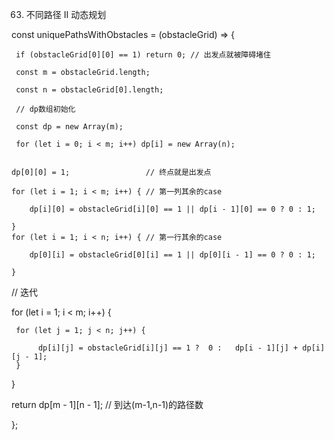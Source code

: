 63. 不同路径 II 
动态规划

  const uniquePathsWithObstacles = (obstacleGrid) => {

     if (obstacleGrid[0][0] == 1) return 0; // 出发点就被障碍堵住 
  
     const m = obstacleGrid.length;
  
     const n = obstacleGrid[0].length;
  
     // dp数组初始化
  
     const dp = new Array(m);
  
     for (let i = 0; i < m; i++) dp[i] = new Array(n);  
 
 
    dp[0][0] = 1;                 // 终点就是出发点
  
    for (let i = 1; i < m; i++) { // 第一列其余的case
  
        dp[i][0] = obstacleGrid[i][0] == 1 || dp[i - 1][0] == 0 ? 0 : 1;
    
    }
    for (let i = 1; i < n; i++) { // 第一行其余的case
  
        dp[0][i] = obstacleGrid[0][i] == 1 || dp[0][i - 1] == 0 ? 0 : 1;
    
    }
  // 迭代
  
   for (let i = 1; i < m; i++) {
  
     for (let j = 1; j < n; j++) {
    
          dp[i][j] = obstacleGrid[i][j] == 1 ?  0 :   dp[i - 1][j] + dp[i][j - 1];
     }
    
   }
  
   return dp[m - 1][n - 1]; // 到达(m-1,n-1)的路径数
  
};
